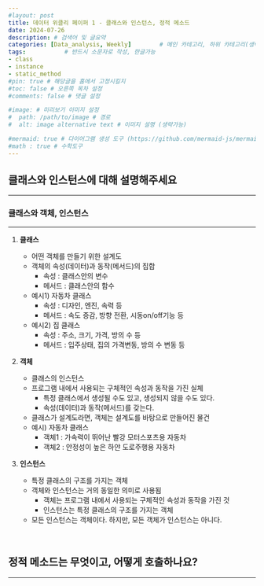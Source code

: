 ```yaml
---
#layout: post
title: 데이터 위클리 페이퍼 1 - 클래스와 인스턴스, 정적 메소드
date: 2024-07-26
description: # 검색어 및 글요약
categories: [Data_analysis, Weekly]        # 메인 카테고리, 하위 카테고리(생략가능)
tags:           # 반드시 소문자로 작성, 한글가능
- class
- instance
- static_method
#pin: true # 해당글을 홈에서 고정시킬지
#toc: false # 오른쪽 목차 설정
#comments: false # 댓글 설정

#image: # 미리보기 이미지 설정
#  path: /path/to/image # 경로
#  alt: image alternative text # 이미지 설명 (생략가능)

#mermaid: true # 다이어그램 생성 도구 (https://github.com/mermaid-js/mermaid)
#math : true # 수학도구
---
```


## 클래스와 인스턴스에 대해 설명해주세요
---

### 클래스와 객체, 인스턴스   
---   

  1. **클래스**   
     - 어떤 객체를 만들기 위한 설계도  
     - 객체의 속성(데이터)과 동작(메서드)의 집합  
       - 속성 : 클래스안의 변수  
       - 메서드 : 클래스안의 함수   
     - 예시1) 자동차 클래스   
       - 속성 : 디자인, 엔진, 속력 등   
       - 메서드 : 속도 증감, 방향 전환, 시동on/off기능 등   
     - 예시2) 집 클래스   
       - 속성 : 주소, 크기, 가격, 방의 수 등   
       - 메서드 : 입주상태, 집의 가격변동, 방의 수 변동 등   

  2. **객체**   
     - 클래스의 인스턴스   
     - 프로그램 내에서 사용되는 구체적인 속성과 동작을 가진 실체      
       - 특정 클래스에서 생성될 수도 있고, 생성되지 않을 수도 있다.   
       - 속성(데이터)과 동작(메서드)를 갖는다.   
     - 클래스가 설계도라면, 객체는 설계도를 바탕으로 만들어진 물건  
     - 예시) 자동차 클래스
       - 객체1 : 가속력이 뛰어난 빨강 모터스포츠용 자동차
       - 객체2 : 안정성이 높은 하얀 도로주행용 자동차

  3. **인스턴스**   
     - 특정 클래스의 구조를 가지는 객체      
     - 객체와 인스턴스는 거의 동일한 의미로 사용됨   
       - 객체는 프로그램 내에서 사용되는 구체적인 속성과 동작을 가진 것   
       - 인스턴스는 특정 클래스의 구조를 가지는 객체   
     - 모든 인스턴스는 객체이다. 하지만, 모든 객체가 인스턴스는 아니다.     



<br>


## 정적 메소드는 무엇이고, 어떻게 호출하나요?
---




<br>

